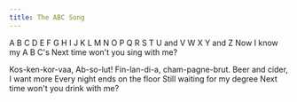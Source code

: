 ```yaml
---
title: The ABC Song
---
```

A B C D E F G
H I J K L M N O P
Q R S T U and V
W X Y and Z
Now I know my A B C's
Next time won't you sing with me?

Kos-ken-kor-vaa, Ab-so-lut!
Fin-lan-di-a, cham-pagne-brut.
Beer and cider, I want more
Every night ends on the floor
Still waiting for my degree
Next time won't you drink with me?
